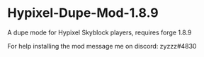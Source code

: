 # Hypixel-Dupe-Mod-1.8.9
A dupe mode for Hypixel Skyblock players, requires forge 1.8.9

For help installing the mod message me on discord: zyzzz#4830
